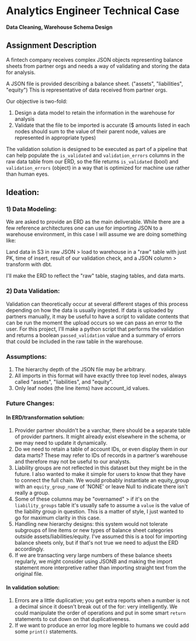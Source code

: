 # Analytics Engineer Technical Case
**Data Cleaning, Warehouse Schema Design**

## Assignment Description
A fintech company receives complex JSON objects representing balance sheets from partner orgs and needs a way of validating and storing the data for analysis.

A JSON file is provided describing a balance sheet. ("assets", "liabilities", "equity") This is representative of data received from partner orgs.

Our objective is two-fold:
1) Design a data model to retain the information in the warehouse for analysis
2) Validate that the file to be imported is accurate ($ amounts listed in each nodes should sum to the value of their parent node, values are represented in appropriate types)

The validation solution is designed to be executed as part of a pipeline that can help populate the `is_validated` and `validation_errors` columns in the raw data table from our ERD, so the file returns `is_validated` (bool) and `validation_errors` (object) in a way that is optimized for machine use rather than human eyes.

## Ideation:
### 1) Data Modeling:
We are asked to provide an ERD as the main deliverable. While there are a few reference architectures one can use for importing JSON to a warehouse environment, in this case I will assume we are doing something like:

Land data in S3 in raw JSON > load to warehouse in a "raw" table with just PK, time of insert, result of our validation check, and a JSON column > transform with dbt. 

I'll make the ERD to reflect the "raw" table, staging tables, and data marts.

### 2) Data Validation:
Validation can theoretically occur at several different stages of this process depending on how the data is usually ingested. If data is uploaded by partners manually, it may be useful to have a script to validate contents that can be run the moment the upload occurs so we can pass an error to the user. For this project, I'll make a python script that performs the validation and returns a boolean `passed_validation` value and a summary of errors that could be included in the raw table in the warehouse.

### Assumptions:
1) The hierarchy depth of the JSON file may be arbitrary.
2) All imports in this format will have exactly three top level nodes, always called "assets", "liabilities", and "equity".
3) Only leaf nodes (the line items) have account_id values.

### Future Changes:
#### In ERD/transformation solution:
1) Provider partner shouldn't be a varchar, there should be a separate table of provider partners. It might already exist elsewhere in the schema, or we may need to update it dynamically.
2) Do we need to retain a table of account IDs, or even display them in our data marts? These may refer to IDs of records in a partner's warehouse and therefore may not be useful to our analysts.
3) Liability groups are not reflected in this dataset but they might be in the future. I also wanted to make it simple for users to know that they have to connect the full chain. We would probably instantiate an equity_group with an `equity_group_name` of 'NONE' or leave Null to indicate there isn't really a group.
4) Some of these columns may be "overnamed" > if it's on the `liability_groups` table it's usually safe to assume a `value` is the value of the liability group in question. This is a matter of style, I just wanted to go for maximum clarity in this case.
5) Handling new hierarchy designs: this system would not tolerate subgroups of line items or new types of balance sheet categories outside assets/liabilities/equity. I've assumed this is a tool for importing balance sheets only, but if that's not true we need to adjust the ERD accordingly.
6) If we are transacting very large numbers of these balance sheets regularly, we might consider using JSONB and making the import statement more interpretive rather than importing straight text from the original file.

#### In validation solution:
1) Errors are a little duplicative; you get extra reports when a number is not a decimal since it doesn't break out of the for: very intelligently. We could manipulate the order of operations and put in some smart `return` statements to cut down on that duplicativeness.
2) If we want to produce an error log more legible to humans we could add some `print()` statements. 
